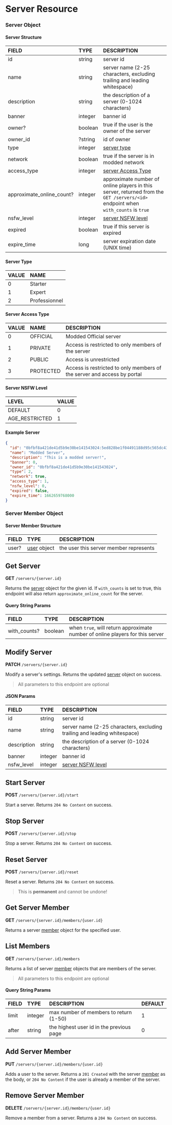 # Server Resource

### Server Object

#### Server Structure

| FIELD                     | TYPE     | DESCRIPTION                                                                                                                      |
|:--------------------------|:---------|:---------------------------------------------------------------------------------------------------------------------------------|
| id                        | string   | server id                                                                                                                        |
| name                      | string   | server name (2-25 characters, excluding trailing and leading whitespace)                                                         |
| description               | string   | the description of a server (0-1024 characters)                                                                                  |
| banner                    | integer  | banner id                                                                                                                        |
| owner?                    | boolean  | true if the user is the owner of the server                                                                                      |
| owner_id                  | ?string  | id of owner                                                                                                                      |
| type                      | integer  | [server type](#server-type)                                                                                                      |
| network                   | boolean  | true if the server is in modded network                                                                                          |
| access_type               | integer  | [server Access Type](#server-access-type)                                                                                        |
| approximate_online_count? | integer  | approximate number of online players in this server, returned from the `GET /servers/<id>` endpoint when `with_counts` is `true` |
| nsfw_level                | integer  | [server NSFW level](#server-nsfw-level)                                                                                          |
| expired                   | boolean  | true if this server is expired                                                                                                   |
| expire_time               | long     | server expiration date (UNIX time)                                                                                               |

#### Server Type

| VALUE | NAME          |
|:------|:--------------|
| 0     | Starter       |
| 1     | Expert        |
| 2     | Professionnel |

#### Server Access Type

| VALUE | NAME      | DESCRIPTION                                                             |
|:------|:----------|:------------------------------------------------------------------------|
| 0     | OFFICIAL  | Modded Official server                                                  |
| 1     | PRIVATE   | Access is restricted to only members of the server                      |
| 2     | PUBLIC    | Access is unrestricted                                                  |
| 3     | PROTECTED | Access is restricted to only members of the server and access by portal |

#### Server NSFW Level

| LEVEL          | VALUE   |
|:---------------|:--------|
| DEFAULT        | 0       |
| AGE_RESTRICTED | 1       |

#### Example Server

```json
{
  "id": "0bfbf8a421de41d5b9e30be141543024:5ed828be1f04491188d95c565dc436e3",
  "name": "Modded Server",
  "description": "This is a modded server!",
  "banner": 0,
  "owner_id": "0bfbf8a421de41d5b9e30be141543024",
  "type": 2,
  "network": true,
  "access_type": 1,
  "nsfw_level": 0,
  "expired": false,
  "expire_time": 1662659768000
}
```

### Server Member Object

#### Server Member Structure

| FIELD                     | TYPE                                           | DESCRIPTION                           |
|:--------------------------|:-----------------------------------------------|:--------------------------------------|
| user?                     | [user](/v2/resources/user?id=user-object) object | the user this server member represents |

## Get Server
**GET** `/servers/{server.id}`

Returns the [server](#server-object) object for the given id. If `with_counts` is set to true, this endpoint will also return `approximate_online_count` for the server.

#### Query String Params

| FIELD                     | TYPE     | DESCRIPTION                                                                   |
|:--------------------------|:---------|:------------------------------------------------------------------------------|
| with_counts?              | boolean  | when `true`, will return approximate number of online players for this server |

## Modify Server
**PATCH** `/servers/{server.id}`

Modify a server's settings. Returns the updated [server](#server-object) object on success.

> All parameters to this endpoint are optional

#### JSON Params

| FIELD                     | TYPE     | DESCRIPTION                                                               |
|:--------------------------|:---------|:--------------------------------------------------------------------------|
| id                        | string   | server id                                                                 |
| name                      | string   | server name (2-25 characters, excluding trailing and leading whitespace)  |
| description               | string   | the description of a server (0-1024 characters)                           |
| banner                    | integer  | banner id                                                                 |
| nsfw_level                | integer  | [server NSFW level](#server-nsfw-level)                                   |

## Start Server
**POST** `/servers/{server.id}/start`

Start a server. Returns `204 No Content` on success.

## Stop Server
**POST** `/servers/{server.id}/stop`

Stop a server. Returns `204 No Content` on success.

## Reset Server
**POST** `/servers/{server.id}/reset`

Reset a server. Returns `204 No Content` on success.

> This is **permanent** and cannot be undone!

## Get Server Member
**GET** `/servers/{server.id}/members/{user.id}`

Returns a server [member](#server-member-object) object for the specified user.

## List Members
**GET** `/servers/{server.id}/members`

Returns a list of server [member](#server-member-object) objects that are members of the server.

> All parameters to this endpoint are optional

#### Query String Params

| FIELD                     | TYPE     | DESCRIPTION                              | DEFAULT |
|:--------------------------|:---------|:-----------------------------------------|:--------|
| limit                     | integer  | max number of members to return (1-50)   | 1       |
| after                     | string   | the highest user id in the previous page | 0       |

## Add Server Member
**PUT** `/servers/{server.id}/members/{user.id}`

Adds a user to the server. Returns a `201 Created` with the server [member](#server-member-object) as the body, or `204 No Content` if the user is already a member of the server.

## Remove Server Member
**DELETE** `/servers/{server.id}/members/{user.id}`

Remove a member from a server. Returns a `204 No Content` on success.
